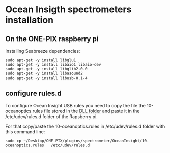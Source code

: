 # Ocean Insigth spectrometers installation 

## On the ONE-PIX raspberry pi 

Installing Seabreeze dependencies: 
```
sudo apt-get -y install libglu1
sudo apt-get -y install libaio1 libaio-dev
sudo apt-get -y install libglib2.0-0
sudo apt-get -y install libasound2
sudo apt-get -y install libusb-0.1-4
```

## configure rules.d
To configure Ocean Insight USB rules you need to copy the file the 10-oceanoptics.rules file stored in the [DLL folder](../ONE-PIX_soft/src/DLL) and paste it in the /etc/udev/rules.d folder of the Rapsberry pi.

For that copy/paste the 10-oceanoptics.rules in /etc/udev/rules.d folder with this command line:

```
sudo cp ~/Desktop/ONE-PIX/plugins/spectrometer/OceanInsight/10-oceanoptics.rules   /etc/udev/rules.d
```


